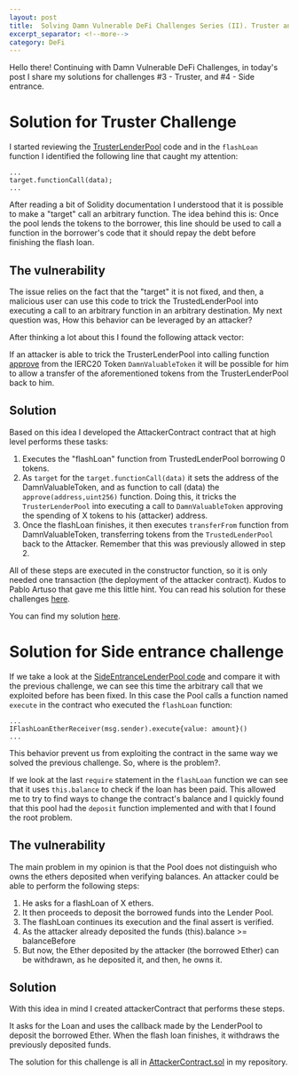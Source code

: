 ```yaml
---
layout: post
title:  Solving Damn Vulnerable DeFi Challenges Series (II). Truster and Side entrance
excerpt_separator: <!--more-->
category: DeFi
---
```


Hello there! Continuing with Damn Vulnerable DeFi Challenges, in today's post I share my solutions for challenges #3 - Truster, and #4 - Side entrance.

<!--more-->

# Solution for Truster Challenge

I started reviewing the [TrusterLenderPool](https://github.com/tinchoabbate/damn-vulnerable-defi/blob/v2.0.0/contracts/truster/TrusterLenderPool.sol) code and in the `flashLoan` function I identified the following line that caught my attention:

```
...
target.functionCall(data);
...
```

After reading a bit of Solidity documentation I understood that it is possible to make a "target" call an arbitrary function. The idea behind this is: Once the pool lends the tokens to the borrower, this line should be used to call a function in the borrower's code that it should repay the debt before finishing the flash loan.

## The vulnerability

The issue relies on the fact that the "target" it is not fixed, and then, a malicious user can use this code to trick the TrustedLenderPool into executing a call to an arbitrary
function in an arbitrary destination. My next question was, How this behavior can be leveraged by an attacker?

After thinking a lot about this I found the following attack vector:

If an attacker is able to trick the TrusterLenderPool into calling function [approve](https://docs.openzeppelin.com/contracts/2.x/api/token/erc20#IERC20-approve-address-uint256-) from the IERC20 Token `DamnValuableToken` it will be possible for him to allow a transfer of the aforementioned tokens from the TrusterLenderPool back to him.

## Solution

Based on this idea I developed the AttackerContract contract that at high level performs these tasks:

1. Executes the "flashLoan" function from TrustedLenderPool borrowing 0 tokens.
2. As `target` for the `target.functionCall(data)` it sets the address of the DamnValuableToken, and as function to call (data) the `approve(address,uint256)` function. Doing this, it tricks the `TrusterLenderPool` into executing a call to `DamnValuableToken` approving the spending of X tokens to his (attacker) address.
3. Once the flashLoan finishes, it then executes `transferFrom` function from DamnValuableToken, transferring tokens from the `TrustedLenderPool` back to the Attacker. Remember that this was previously allowed in step 2.

All of these steps are executed in the constructor function, so it is only needed one transaction (the deployment of the attacker contract). Kudos to Pablo Artuso that gave me this little hint. You can read his solution for these challenges [here](https://lmkalg.github.io/).

You can find my solution [here](https://github.com/nahueldsanchez/dvd_brownie/blob/master/truster/contracts/AttackerContract.sol).

# Solution for Side entrance challenge

If we take a look at the [SideEntranceLenderPool code](https://github.com/nahueldsanchez/dvd_brownie/blob/master/side-entrance/contracts/SideEntranceLenderPool.sol) and compare it with the previous challenge, we can see this time the arbitrary call that we exploited before has been fixed. In this case the Pool calls a function named `execute` in the contract who executed the `flashLoan` function:

```
...
IFlashLoanEtherReceiver(msg.sender).execute{value: amount}()
...
```

This behavior prevent us from exploiting the contract in the same way we solved the previous challenge. So, where is the problem?.

If we look at the last `require` statement in the `flashLoan` function we can see that it uses `this.balance` to check if the loan has been paid. This allowed me to try to find ways to change the contract's balance and I quickly found that this pool had the `deposit` function implemented and with that I found the root problem.

## The vulnerability

The main problem in my opinion is that the Pool does not distinguish who owns the ethers deposited when verifying balances. An attacker could be able to perform the following steps:

1. He asks for a flashLoan of X ethers.
2. It then proceeds to deposit the borrowed funds into the Lender Pool.
3. The flashLoan continues its execution and the final assert is verified.
4. As the attacker already deposited the funds (this).balance >= balanceBefore
5. But now, the Ether deposited by the attacker (the borrowed Ether) can be withdrawn, as he deposited it, and then, he owns it.

## Solution

With this idea in mind I created attackerContract that performs these steps.

It asks for the Loan and uses the callback made by the LenderPool to deposit the borrowed Ether. When the flash loan finishes, it withdraws the previously deposited funds.

The solution for this challenge is all in [AttackerContract.sol](https://github.com/nahueldsanchez/dvd_brownie/blob/master/side-entrance/contracts/AttackerContract.sol) in my repository.

